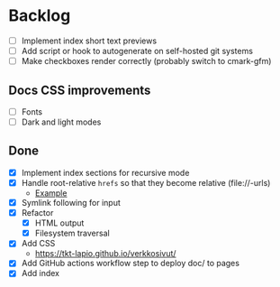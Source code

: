 # Backlog

- [ ] Implement index short text previews
- [ ] Add script or hook to autogenerate on self-hosted git systems
- [ ] Make checkboxes render correctly (probably switch to cmark-gfm)

## Docs CSS improvements

- [ ] Fonts
- [ ] Dark and light modes

## Done

- [X] Implement index sections for recursive mode
- [X] Handle root-relative `hrefs` so that they become relative (file://-urls)
  - [Example](/configuration.md)
- [X] Symlink following for input
- [X] Refactor
  - [X] HTML output
  - [X] Filesystem traversal
- [X] Add CSS
  - https://tkt-lapio.github.io/verkkosivut/
- [X] Add GitHub actions workflow step to deploy doc/ to pages
- [X] Add index
